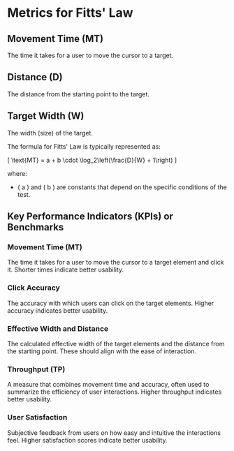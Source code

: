 # Metrics for Fitts' Law

## Movement Time (MT)
The time it takes for a user to move the cursor to a target.

## Distance (D)
The distance from the starting point to the target.

## Target Width (W)
The width (size) of the target.

The formula for Fitts' Law is typically represented as:

\[ \text{MT} = a + b \cdot \log_2\left(\frac{D}{W} + 1\right) \]

where:

- \( a \) and \( b \) are constants that depend on the specific conditions of the test.

## Key Performance Indicators (KPIs) or Benchmarks

### Movement Time (MT)
The time it takes for a user to move the cursor to a target element and click it. Shorter times indicate better usability.

### Click Accuracy
The accuracy with which users can click on the target elements. Higher accuracy indicates better usability.

### Effective Width and Distance
The calculated effective width of the target elements and the distance from the starting point. These should align with the ease of interaction.

### Throughput (TP)
A measure that combines movement time and accuracy, often used to summarize the efficiency of user interactions. Higher throughput indicates better usability.

### User Satisfaction
Subjective feedback from users on how easy and intuitive the interactions feel. Higher satisfaction scores indicate better usability.

